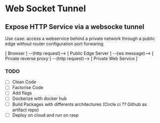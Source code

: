 # Web Socket Tunnel 

## Expose HTTP Service via a websocke tunnel

Use case: access a webservice behind a private network through a public edge without router configuration port forwaring

[ Browser ] --(http request)--> [ Public Edge Server ] --(ws message)--> [ Private reverse proxy ] --(http request)--> [ Private Web Service ]

### TODO

- [ ] Clean Code
- [ ] Factorise Code
- [ ] Add flags
- [ ] Dockerize with docker hub
- [ ] Build Packages with differents architectures (Circle ci ?? Github as artifact repo)
- [ ] Deploy on cloud and run on rasp
